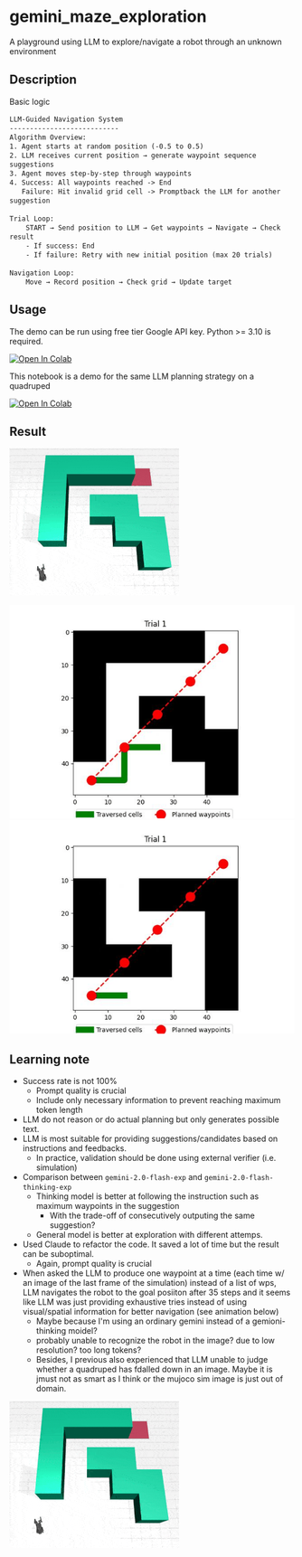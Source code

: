 # gemini_maze_exploration
A playground using LLM to explore/navigate a robot through an unknown environment

## Description
Basic logic
```text
LLM-Guided Navigation System
---------------------------
Algorithm Overview:
1. Agent starts at random position (-0.5 to 0.5)
2. LLM receives current position → generate waypoint sequence suggestions
3. Agent moves step-by-step through waypoints
4. Success: All waypoints reached -> End
   Failure: Hit invalid grid cell -> Promptback the LLM for another suggestion

Trial Loop:
    START → Send position to LLM → Get waypoints → Navigate → Check result
    - If success: End
    - If failure: Retry with new initial position (max 20 trials)

Navigation Loop:
    Move → Record position → Check grid → Update target
```

## Usage
The demo can be run using free tier Google API key. Python >= 3.10 is required.

[![Open In Colab](https://colab.research.google.com/assets/colab-badge.svg)](https://colab.research.google.com/github/shaoanlu/gemini_maze_exploration/blob/main/notebooks/colab_demo.ipynb)

This notebook is a demo for the same LLM planning strategy on a quadruped

[![Open In Colab](https://colab.research.google.com/assets/colab-badge.svg)](https://colab.research.google.com/github/shaoanlu/gemini_maze_exploration/blob/main/notebooks/colab_go1_exploration.ipynb)

## Result
![](assets/go1_LLM_Navigation.gif)

![](assets/floor1_result.gif) ![](assets/floor3_result.gif)

## Learning note
- Success rate is not 100%
  - Prompt quality is crucial
  - Include only necessary information to prevent reaching maximum token length
- LLM do not reason or do actual planning but only generates possible text.
- LLM is most suitable for providing suggestions/candidates based on instructions and feedbacks.
  - In practice, validation should be done using external verifier (i.e. simulation)
- Comparison between `gemini-2.0-flash-exp` and `gemini-2.0-flash-thinking-exp`
  - Thinking model is better at following the instruction such as maximum waypoints in the suggestion
    - With the trade-off of consecutively outputing the same suggestion?
  - General model is better at exploration with different attemps.
- Used Claude to refactor the code. It saved a lot of time but the result can be suboptimal.
  - Again, prompt quality is crucial
- When asked the LLM to produce one waypoint at a time (each time w/ an image of the last frame of the simulation) instead of a list of wps, LLM navigates the robot to the goal posiiton after 35 steps and it seems like LLM was just providing exhaustive tries instead of using visual/spatial information for better navigation (see animation below)
  - Maybe because I'm using an ordinary gemini instead of a gemioni-thinking moidel?
  - probably unable to recognize the robot in the image? due to low resolution? too long tokens?
  - Besides, I previous also experienced that LLM unable to judge whether a quadruped has fdalled down in an image. Maybe it is jmust not as smart as I think or the mujoco sim image is just out of domain.

![](assets/Go1_LLM_Navigation_stepbystep.gif)